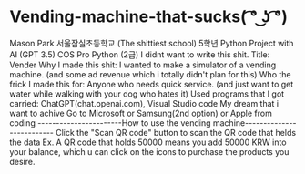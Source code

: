 # Vending-machine-that-sucks( ͡° ͜ʖ ͡°)
Mason Park 
서울잠실초등학교 (The shittiest school) 5학년
Python Project with AI (GPT 3.5)
COS Pro Python (2급) I didnt want to write this shit.
Title: Vender
Why I made this shit: I wanted to make a simulator of a vending machine. (and some ad revenue which i totally didn't plan for this)
Who the frick I made this for: Anyone who needs quick service. (and just want to get water while walking with your dog who hates it)
Used programs that I got carried: ChatGPT(chat.openai.com), Visual Studio code
My dream that i want to achive Go to Microsoft or Samsung(2nd option) or Apple from coding
-----------------------How to use the vending machine--------------------------
Click the "Scan QR code" button to scan the QR code that helds the data <NUMBER>
Ex. A QR code that holds 50000 means you add 50000 KRW into your balance, which u can click on the icons to purchase the products you desire.

